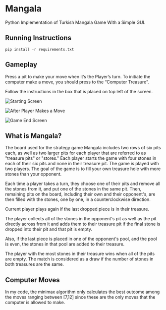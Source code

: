 # Mangala
Python Implementation of Turkish Mangala Game With a Simple GUI.

## Running Instructions
```
pip install -r requirements.txt
```

## Gameplay
Press a pit to make your move when it’s the Player’s turn. To initiate the computer make a move, you should press to the “Computer Treasure”.

Follow the instructions in the box that is placed on top left of the screen.

![Starting Screen](./screenshots/starting.png)

![After Player Makes a Move](./screenshots/game.png)

![Game End Screen](./screenshots/end.png)



## What is Mangala?
The board used for the strategy game Mangala includes two rows of six pits each, as well as two larger pits for each player that are referred to as "treasure pits" or "stores." Each player starts the game with four stones in each of their six pits and none in their treasure pit. The game is played with two players. The goal of the game is to fill your own treasure hole with more stones than your opponent.

Each time a player takes a turn, they choose one of their pits and      remove all the stones from it, and put one of the stones in the same pit. Then, remaining pits on the board, including their own and their opponent's, are then filled with the stones, one by one, in a counterclockwise direction.

Current player plays again if the last dropped piece is in their treasure.

The player collects all of the stones in the opponent's pit as well as the pit directly across from it and adds them to their treasure pit if the final stone is dropped into their pit and that pit is empty.

Also, if the last piece is placed in one of the opponent's pool, and the pool is even, the stones in that pool are added to their treasure.


The player with the most stones in their treasure wins when all of the pits are empty. The match is considered as a draw if the number of stones in both treasures are the same.

## Computer Moves
In my code, the minimax algorithm only calculates the best outcome among the moves ranging between [7,12] since these are the only moves that the computer is allowed to make.

